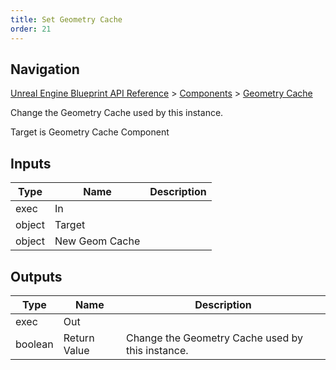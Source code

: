 ```yaml
---
title: Set Geometry Cache
order: 21
---
```

## Navigation

[Unreal Engine Blueprint API Reference](https://dev.epicgames.com/documentation/en-us/unreal-engine/BlueprintAPI) > [Components](https://dev.epicgames.com/documentation/en-us/unreal-engine/BlueprintAPI/Components) > [Geometry Cache](https://dev.epicgames.com/documentation/en-us/unreal-engine/BlueprintAPI/Components/GeometryCache)

Change the Geometry Cache used by this instance.

Target is Geometry Cache Component

## Inputs

| Type | Name | Description |
| --- | --- | --- |
| exec | In |  |
| object | Target |  |
| object | New Geom Cache |  |

## Outputs

| Type | Name | Description |
| --- | --- | --- |
| exec | Out |  |
| boolean | Return Value | Change the Geometry Cache used by this instance. |
